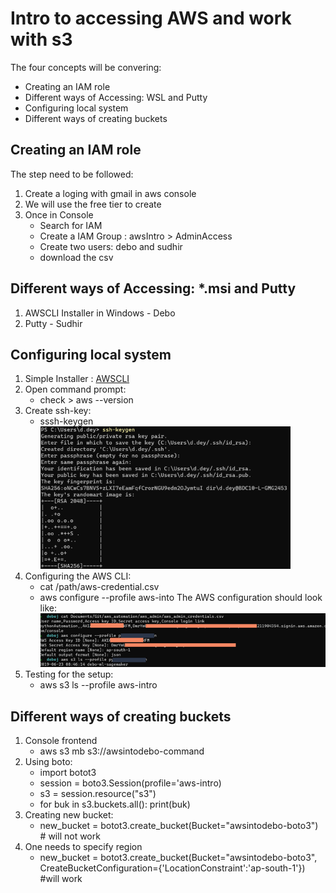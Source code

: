 
# Intro to accessing AWS and work with s3

The four concepts will be convering:
- Creating an IAM role  
- Different ways of Accessing: WSL and  Putty 
- Configuring local system
- Different ways of creating buckets


## Creating an IAM role

The step need to be followed:
1. Create a loging with gmail in aws console
2. We will use the free tier to create  
3. Once in Console
	- Search for IAM  
    - Create a IAM Group : awsIntro > AdminAccess  
    - Create two users: debo and sudhir  
    - download the csv

## Different ways of Accessing: *.msi and  Putty 
1. AWSCLI Installer in Windows - Debo
2. Putty - Sudhir

##  Configuring local system
1. Simple Installer : [AWSCLI](https://docs.aws.amazon.com/cli/latest/userguide/install-cliv2-windows.html#cliv2-windows-install)
2. Open command prompt:
    - check > aws --version
3. Create ssh-key:
    - sssh-keygen  
    ![](images/ssh-key.png)
4. Configuring the AWS CLI:
    - cat /path/aws-credential.csv  
    - aws configure --profile aws-into
    The AWS configuration should look like:
    ![](images/configuring-aws.png)
5. Testing for the setup:
    - aws s3 ls --profile aws-intro

## Different ways of creating buckets

1. Console frontend
    - aws s3 mb s3://awsintodebo-command
2. Using boto:
    - import botot3  
    - session = boto3.Session(profile='aws-intro)
    - s3 = session.resource("s3")  
    - for buk in s3.buckets.all():
        print(buk)
3. Creating new bucket:
    - new_bucket =  botot3.create_bucket(Bucket="awsintodebo-boto3")  # will not work
4. One needs to specify region
    - new_bucket =  botot3.create_bucket(Bucket="awsintodebo-boto3", CreateBucketConfiguration={'LocationConstraint':'ap-south-1'})  #will work












